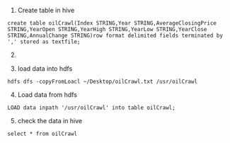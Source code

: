 1. Create table in hive



```mysql
create table oilCrawl(Index STRING,Year STRING,AverageClosingPrice STRING,YearOpen STRING,YearHigh STRING,YearLow STRING,YearClose STRING,AnnualChange STRING)row format delimited fields terminated by ',' stored as textfile; 
```



2. 

3. load data into hdfs



```mysql
hdfs dfs -copyFromLoacl ~/Desktop/oilCrawl.txt /usr/oilCrawl
```





4. Load data from hdfs

```mysql
LOAD data inpath '/usr/oilCrawl' into table oilCrawl;
```



5. check the data in hive

```mysql
select * from oilCrawl
```

